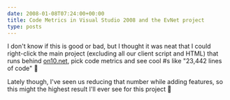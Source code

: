 ```yaml
---
date: 2008-01-08T07:24:00+00:00
title: Code Metrics in Visual Studio 2008 and the EvNet project
type: posts
---
```

I don't know if this is good or bad, but I thought it was neat that I could right-click the main project (excluding all our client script and HTML) that runs behind [on10.net](https://on10.net), pick code metrics and see cool #s like "23,442 lines of code" 🙂



Lately though, I've seen us reducing that number while adding features, so this might the highest result I'll ever see for this project 🙂
